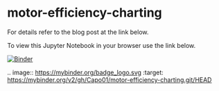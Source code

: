 # motor-efficiency-charting

For details refer to the blog post at the link below.



To view this Jupyter Notebook in your browser use the link below.

[![Binder](https://mybinder.org/badge_logo.svg)](https://mybinder.org/v2/gh/Capo01/motor-efficiency-charting.git/HEAD)

.. image:: https://mybinder.org/badge_logo.svg
 :target: https://mybinder.org/v2/gh/Capo01/motor-efficiency-charting.git/HEAD
